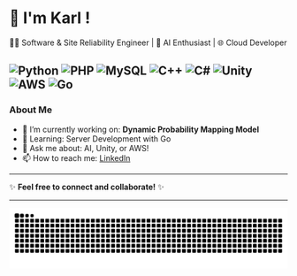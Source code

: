 # 👋 I'm Karl !

👨‍💻 Software & Site Reliability Engineer | 🚀 AI Enthusiast | 🌐 Cloud Developer


![Python](https://img.shields.io/badge/-Python-3776AB?logo=python&logoColor=white)
![PHP](https://img.shields.io/badge/-PHP-777BB4?logo=php&logoColor=white)
![MySQL](https://img.shields.io/badge/-MySQL-4479A1?logo=mysql&logoColor=white)
![C++](https://img.shields.io/badge/-C%2B%2B-00599C?logo=c%2B%2B&logoColor=white)
![C#](https://img.shields.io/badge/-C%23-239120?logo=c-sharp&logoColor=white)
![Unity](https://img.shields.io/badge/-Unity-000000?logo=unity&logoColor=white)
![AWS](https://img.shields.io/badge/-AWS-232F3E?logo=amazon-aws&logoColor=white)
![Go](https://img.shields.io/badge/-Go-00ADD8?logo=go&logoColor=white)
---

### About Me
- 🔭 I’m currently working on: <b>Dynamic Probability Mapping Model</b>
- 🌱 Learning: Server Development with Go
- 💬 Ask me about: AI, Unity, or AWS!
- 📫 How to reach me: [LinkedIn](https://www.linkedin.com/in/karlvmuller)


---

✨ **Feel free to connect and collaborate!** ✨

---

![GitHub Snake](https://raw.githubusercontent.com/KarlVM12/KarlVM12/output/github-snake-dark.svg)
